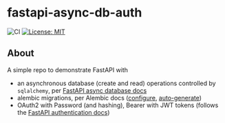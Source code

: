 # fastapi-async-db-auth

![CI](https://github.com/edesz/fastapi-async-db-auth/workflows/CI/badge.svg) [![License: MIT](https://img.shields.io/badge/License-MIT-brightgreen.svg)](https://opensource.org/licenses/mit)

## About
A simple repo to demonstrate FastAPI with

- an asynchronous database (create and read) operations controlled by `sqlalchemy`, per [FastAPI async database docs](https://fastapi.tiangolo.com/advanced/async-sql-databases/)
- alembic migrations, per Alembic docs ([configure](https://alembic.sqlalchemy.org/en/latest/tutorial.html), [auto-generate](https://alembic.sqlalchemy.org/en/latest/autogenerate.html#auto-generating-migrations))
- OAuth2 with Password (and hashing), Bearer with JWT tokens (follows the [FastAPI authentication docs](https://fastapi.tiangolo.com/tutorial/security/oauth2-jwt/#oauth2-with-password-and-hashing-bearer-with-jwt-tokens))